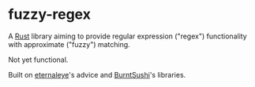 fuzzy-regex
========

A [Rust] library aiming to provide regular expression ("regex") functionality
with approximate ("fuzzy") matching.

Not yet functional.

[Rust]: <https://www.rust-lang.org>

Built on [eternaleye]'s advice and [BurntSushi]'s libraries.

[eternaleye]: <https://github.com/eternaleye>
[BurntSushi]: <https://github.com/BurntSushi>
